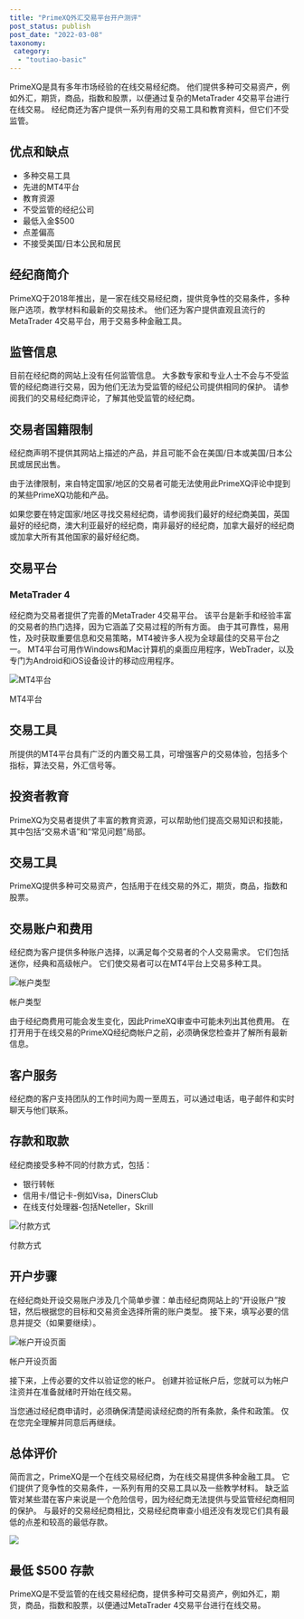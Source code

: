 ```yaml
---
title: "PrimeXQ外汇交易平台开户测评"
post_status: publish
post_date: "2022-03-08"
taxonomy:
 category: 
  - "toutiao-basic"
---
```


PrimeXQ是具有多年市场经验的在线交易经纪商。 他们提供多种可交易资产，例如外汇，期货，商品，指数和股票，以便通过复杂的MetaTrader 4交易平台进行在线交易。 经纪商还为客户提供一系列有用的交易工具和教育资料，但它们不受监管。

## 优点和缺点
- 多种交易工具
- 先进的MT4平台
- 教育资源
- 不受监管的经纪公司
- 最低入金$500
- 点差偏高
- 不接受美国/日本公民和居民


## 经纪商简介

PrimeXQ于2018年推出，是一家在线交易经纪商，提供竞争性的交易条件，多种账户选项，教学材料和最新的交易技术。 他们还为客户提供直观且流行的MetaTrader 4交易平台，用于交易多种金融工具。

## 监管信息

目前在经纪商的网站上没有任何监管信息。 大多数专家和专业人士不会与不受监管的经纪商进行交易，因为他们无法为受监管的经纪公司提供相同的保护。 请参阅我们的交易经纪商评论，了解其他受监管的经纪商。

## 交易者国籍限制

经纪商声明不提供其网站上描述的产品，并且可能不会在美国/日本或美国/日本公民或居民出售。

由于法律限制，来自特定国家/地区的交易者可能无法使用此PrimeXQ评论中提到的某些PrimeXQ功能和产品。

如果您要在特定国家/地区寻找交易经纪商，请参阅我们最好的经纪商美国，英国最好的经纪商，澳大利亚最好的经纪商，南非最好的经纪商，加拿大最好的经纪商或加拿大所有其他国家的最好经纪商。

## 交易平台

### MetaTrader 4

经纪商为交易者提供了完善的MetaTrader 4交易平台。 该平台是新手和经验丰富的交易者的热门选择，因为它涵盖了交易过程的所有方面。 由于其可靠性，易用性，及时获取重要信息和交易策略，MT4被许多人视为全球最佳的交易平台之一。 MT4平台可用作Windows和Mac计算机的桌面应用程序，WebTrader，以及专门为Android和iOS设备设计的移动应用程序。

![MT4平台](https://cdn.fendou.la/funstoutiao/2020/11/Primexq-Review-MT4-Platform.jpg "MT4平台")

MT4平台

## 交易工具

所提供的MT4平台具有广泛的内置交易工具，可增强客户的交易体验，包括多个指标，算法交易，外汇信号等。

## 投资者教育

PrimeXQ为交易者提供了丰富的教育资源，可以帮助他们提高交易知识和技能，其中包括“交易术语”和“常见问题”局部。

## 交易工具

PrimeXQ提供多种可交易资产，包括用于在线交易的外汇，期货，商品，指数和股票。

## 交易账户和费用

经纪商为客户提供多种账户选择，以满足每个交易者的个人交易需求。 它们包括迷你，经典和高级帐户。 它们使交易者可以在MT4平台上交易多种工具。

![帐户类型](https://cdn.fendou.la/funstoutiao/2020/11/Primexq-Review-Account-Types-1024x575.jpg "帐户类型")

帐户类型

由于经纪商费用可能会发生变化，因此PrimeXQ审查中可能未列出其他费用。 在打开用于在线交易的PrimeXQ经纪商帐户之前，必须确保您检查并了解所有最新信息。

## 客户服务

经纪商的客户支持团队的工作时间为周一至周五，可以通过电话，电子邮件和实时聊天与他们联系。

## 存款和取款

经纪商接受多种不同的付款方式，包括：
- 银行转帐
- 信用卡/借记卡-例如Visa，DinersClub
- 在线支付处理器-包括Neteller，Skrill

![付款方式](https://cdn.fendou.la/funstoutiao/2020/11/Primexq-Review-Payment-Methods-1024x226.jpg "付款方式")

付款方式

## 开户步骤

在经纪商处开设交易账户涉及几个简单步骤：单击经纪商网站上的“开设账户”按钮，然后根据您的目标和交易资金选择所需的账户类型。 接下来，填写必要的信息并提交（如果要继续）。

![帐户开设页面](https://cdn.fendou.la/funstoutiao/2020/11/Primexq-Review-Account-Opening-Page-565x1024.jpg "帐户开设页面")

帐户开设页面

接下来，上传必要的文件以验证您的帐户。 创建并验证帐户后，您就可以为帐户注资并在准备就绪时开始在线交易。

当您通过经纪商申请时，必须确保清楚阅读经纪商的所有条款，条件和政策。 仅在您完全理解并同意后再继续。

## 总体评价

简而言之，PrimeXQ是一个在线交易经纪商，为在线交易提供多种金融工具。 它们提供了竞争性的交易条件，一系列有用的交易工具以及一些教学材料。 缺乏监管对某些潜在客户来说是一个危险信号，因为经纪商无法提供与受监管经纪商相同的保护。 与最好的交易经纪商相比，交易经纪商审查小组还没有发现它们具有最低的点差和较高的最低存款。

![](https://cdn.fendou.la/funstoutiao/2020/11/Primexq-Logo.png)

## 最低 $500 存款

PrimeXQ是不受监管的在线交易经纪商，提供多种可交易资产，例如外汇，期货，商品，指数和股票，以便通过MetaTrader 4交易平台进行在线交易。
